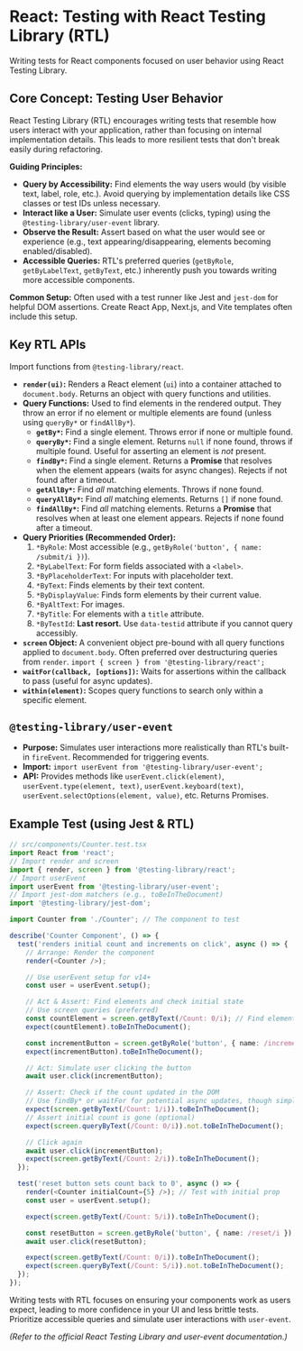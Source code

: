 # React: Testing with React Testing Library (RTL)

Writing tests for React components focused on user behavior using React Testing Library.

## Core Concept: Testing User Behavior

React Testing Library (RTL) encourages writing tests that resemble how users interact with your application, rather than focusing on internal implementation details. This leads to more resilient tests that don't break easily during refactoring.

**Guiding Principles:**

*   **Query by Accessibility:** Find elements the way users would (by visible text, label, role, etc.). Avoid querying by implementation details like CSS classes or test IDs unless necessary.
*   **Interact like a User:** Simulate user events (clicks, typing) using the `@testing-library/user-event` library.
*   **Observe the Result:** Assert based on what the user would see or experience (e.g., text appearing/disappearing, elements becoming enabled/disabled).
*   **Accessible Queries:** RTL's preferred queries (`getByRole`, `getByLabelText`, `getByText`, etc.) inherently push you towards writing more accessible components.

**Common Setup:** Often used with a test runner like Jest and `jest-dom` for helpful DOM assertions. Create React App, Next.js, and Vite templates often include this setup.

## Key RTL APIs

Import functions from `@testing-library/react`.

*   **`render(ui)`:** Renders a React element (`ui`) into a container attached to `document.body`. Returns an object with query functions and utilities.
*   **Query Functions:** Used to find elements in the rendered output. They throw an error if no element or multiple elements are found (unless using `queryBy*` or `findAllBy*`).
    *   **`getBy*`:** Find a single element. Throws error if none or multiple found.
    *   **`queryBy*`:** Find a single element. Returns `null` if none found, throws if multiple found. Useful for asserting an element is *not* present.
    *   **`findBy*`:** Find a single element. Returns a **Promise** that resolves when the element appears (waits for async changes). Rejects if not found after a timeout.
    *   **`getAllBy*`:** Find *all* matching elements. Throws if none found.
    *   **`queryAllBy*`:** Find *all* matching elements. Returns `[]` if none found.
    *   **`findAllBy*`:** Find *all* matching elements. Returns a **Promise** that resolves when at least one element appears. Rejects if none found after a timeout.
*   **Query Priorities (Recommended Order):**
    1.  `*ByRole`: Most accessible (e.g., `getByRole('button', { name: /submit/i })`).
    2.  `*ByLabelText`: For form fields associated with a `<label>`.
    3.  `*ByPlaceholderText`: For inputs with placeholder text.
    4.  `*ByText`: Finds elements by their text content.
    5.  `*ByDisplayValue`: Finds form elements by their current value.
    6.  `*ByAltText`: For images.
    7.  `*ByTitle`: For elements with a `title` attribute.
    8.  `*ByTestId`: **Last resort.** Use `data-testid` attribute if you cannot query accessibly.
*   **`screen` Object:** A convenient object pre-bound with all query functions applied to `document.body`. Often preferred over destructuring queries from `render`. `import { screen } from '@testing-library/react';`
*   **`waitFor(callback, [options])`:** Waits for assertions within the callback to pass (useful for async updates).
*   **`within(element)`:** Scopes query functions to search only within a specific element.

## `@testing-library/user-event`

*   **Purpose:** Simulates user interactions more realistically than RTL's built-in `fireEvent`. Recommended for triggering events.
*   **Import:** `import userEvent from '@testing-library/user-event';`
*   **API:** Provides methods like `userEvent.click(element)`, `userEvent.type(element, text)`, `userEvent.keyboard(text)`, `userEvent.selectOptions(element, value)`, etc. Returns Promises.

## Example Test (using Jest & RTL)

```typescript
// src/components/Counter.test.tsx
import React from 'react';
// Import render and screen
import { render, screen } from '@testing-library/react';
// Import userEvent
import userEvent from '@testing-library/user-event';
// Import jest-dom matchers (e.g., toBeInTheDocument)
import '@testing-library/jest-dom';

import Counter from './Counter'; // The component to test

describe('Counter Component', () => {
  test('renders initial count and increments on click', async () => {
    // Arrange: Render the component
    render(<Counter />);

    // Use userEvent setup for v14+
    const user = userEvent.setup();

    // Act & Assert: Find elements and check initial state
    // Use screen queries (preferred)
    const countElement = screen.getByText(/Count: 0/i); // Find element containing text "Count: 0" (case-insensitive)
    expect(countElement).toBeInTheDocument();

    const incrementButton = screen.getByRole('button', { name: /increment/i }); // Find button by accessible name
    expect(incrementButton).toBeInTheDocument();

    // Act: Simulate user clicking the button
    await user.click(incrementButton);

    // Assert: Check if the count updated in the DOM
    // Use findBy* or waitFor for potential async updates, though simple state updates are usually synchronous in tests
    expect(screen.getByText(/Count: 1/i)).toBeInTheDocument();
    // Assert initial count is gone (optional)
    expect(screen.queryByText(/Count: 0/i)).not.toBeInTheDocument();

    // Click again
    await user.click(incrementButton);
    expect(screen.getByText(/Count: 2/i)).toBeInTheDocument();
  });

  test('reset button sets count back to 0', async () => {
    render(<Counter initialCount={5} />); // Test with initial prop
    const user = userEvent.setup();

    expect(screen.getByText(/Count: 5/i)).toBeInTheDocument();

    const resetButton = screen.getByRole('button', { name: /reset/i });
    await user.click(resetButton);

    expect(screen.getByText(/Count: 0/i)).toBeInTheDocument();
    expect(screen.queryByText(/Count: 5/i)).not.toBeInTheDocument();
  });
});
```

Writing tests with RTL focuses on ensuring your components work as users expect, leading to more confidence in your UI and less brittle tests. Prioritize accessible queries and simulate user interactions with `user-event`.

*(Refer to the official React Testing Library and user-event documentation.)*